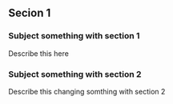 ## Secion 1

### Subject something with section 1

Describe this here

### Subject something with section 2

Describe this changing somthing with section 2
